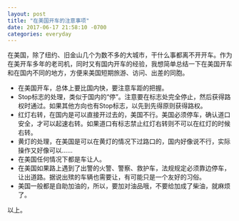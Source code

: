 ```yaml
---
layout: post
title: "在美国开车的注意事项"
date: 2017-06-17 21:58:10 -0700
categories: everyday
---
```

在美国，除了纽约、旧金山几个为数不多的大城市，干什么事都离不开开车。作为在美开车多年的老司机，同时又有国内开车的经验，我想简单总结一下在美国开车和在国内不同的地方，方便来美国短期旅游、访问、出差的同胞。

- 在美国开车，总体上要比国内快，要注意车距的把握。
- Stop标志的处理，类似于国内的“停”。注意要在标志处完全停止，然后获得路权时通过。如果其他方向也有Stop标志，以先到先得原则获得路权。
- 红灯右转，在国内是可以直接开过去的，美国不行。美国必须停车，确认道口安全，才可以起速右转。如果道口有标志禁止红灯右转则不可以在红灯的时候右转。
- 黄灯的处理，在美国是可以在黄灯的情况下过路口的，国内好像说不行，实际操作又好像可以......
- 在美国任何情况下都是车让人。
- 在美国如果路上遇到了出警的火警、警察、救护车，法规规定必须靠边停车，让出道路。据说出殡的车辆也需要让，有可能只是一个友好的习俗。
- 美国一般都是自助加油的，所以，要加对油品哦，不要给加成了柴油，就麻烦了。

以上。

